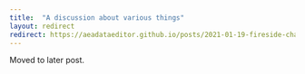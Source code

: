 ```yaml
---
title:  "A discussion about various things"
layout: redirect
redirect: https://aeadataeditor.github.io/posts/2021-01-19-fireside-chat
---
```


Moved to later post.